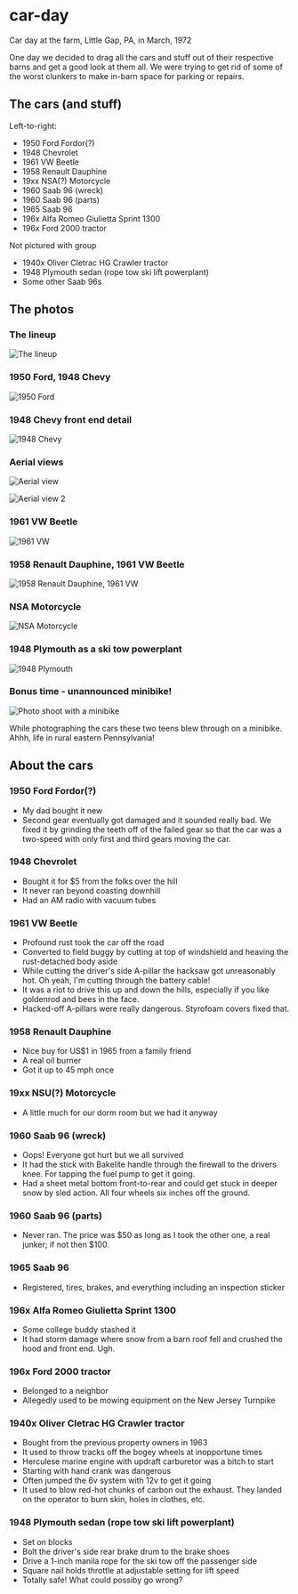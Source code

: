 # car-day
Car day at the farm, Little Gap, PA, in March, 1972

One day we decided to drag all the cars and stuff out of their respective barns and get a good look at them all. We were trying to get rid of some of the worst clunkers to make in-barn space for parking or repairs.

## The cars (and stuff)

Left-to-right:

* 1950 Ford Fordor(?)
* 1948 Chevrolet
* 1961 VW Beetle
* 1958 Renault Dauphine
* 19xx NSA(?) Motorcycle
* 1960 Saab 96 (wreck)
* 1960 Saab 96 (parts)
* 1965 Saab 96
* 196x Alfa Romeo Giulietta Sprint 1300
* 196x Ford 2000 tractor

Not pictured with group

* 1940x Oliver Cletrac HG Crawler tractor
* 1948 Plymouth sedan (rope tow ski lift powerplant)
* Some other Saab 96s

## The photos

### The lineup

![The lineup](photos/cars02.jpg "The lineup")

### 1950 Ford, 1948 Chevy

![1950 Ford](photos/cars04.jpg "1950 Ford")

### 1948 Chevy front end detail

![1948 Chevy](photos/cars04_0001.jpg "1948 Chevy front end detail")

### Aerial views

![Aerial view](photos/cars06.jpg "Aerial view")

![Aerial view 2](photos/cars07.jpg "Aerial view 2")

### 1961 VW Beetle

![1961 VW](photos/cars08-61-vw-field-car.jpg "1961 VW")

### 1958 Renault Dauphine, 1961 VW Beetle

![1958 Renault Dauphine, 1961 VW](photos/cars09-58-renault-dauphine_61-vw.jpg "Renault Dauphine and VW")

### NSA Motorcycle

![NSA Motorcycle](photos/cars10-nsa-motorcycle.jpg "NSU (NSA?) Motorcycle")

### 1948 Plymouth as a ski tow powerplant

![1948 Plymouth](photos/cars13-48-plymouth-ski-tow.jpg "1948 Plymouth")

### Bonus time - unannounced minibike!

![Photo shoot with a minibike](photos/cars03-minibike.jpg "Photo shoot with a minibike")

While photographing the cars these two teens blew through on a minibike. Ahhh, life in rural eastern Pennsylvania!

## About the cars

### 1950 Ford Fordor(?)

* My dad bought it new
* Second gear eventually got damaged and it sounded really bad. We fixed it by grinding the teeth off of the failed gear so that the car was a two-speed with only first and third gears moving the car.

### 1948 Chevrolet

* Bought it for $5 from the folks over the hill
* It never ran beyond coasting downhill
* Had an AM radio with vacuum tubes

### 1961 VW Beetle

* Profound rust took the car off the road
* Converted to field buggy by cutting at top of windshield and heaving the rust-detached body aside
* While cutting the driver's side A-pillar the hacksaw got unreasonably hot. Oh yeah, I'm cutting through the battery cable!
* It was a riot to drive this up and down the hills, especially if you like goldenrod and bees in the face.
* Hacked-off A-pillars were really dangerous. Styrofoam covers fixed that.

### 1958 Renault Dauphine

* Nice buy for US$1 in 1965 from a family friend
* A real oil burner
* Got it up to 45 mph once

### 19xx NSU(?) Motorcycle

* A little much for our dorm room but we had it anyway

### 1960 Saab 96 (wreck)

* Oops! Everyone got hurt but we all survived
* It had the stick with Bakelite handle through the firewall to the drivers knee. For tapping the fuel pump to get it going.
* Had a sheet metal bottom front-to-rear and could get stuck in deeper snow by sled action. All four wheels six inches off the ground.

### 1960 Saab 96 (parts)

* Never ran. The price was $50 as long as I took the other one, a real junker; if not then $100.

### 1965 Saab 96

* Registered, tires, brakes, and everything including an inspection sticker

### 196x Alfa Romeo Giulietta Sprint 1300

* Some college buddy stashed it
* It had storm damage where snow from a barn roof fell and crushed the hood and front end. Ugh.

### 196x  Ford 2000 tractor

* Belonged to a neighbor
* Allegedly used to be mowing equipment on the New Jersey Turnpike

### 1940x Oliver Cletrac HG Crawler tractor

* Bought from the previous property owners in 1963
* It used to throw tracks off the bogey wheels at inopportune times
* Herculese marine engine with updraft carburetor was a bitch to start
* Starting with hand crank was dangerous
* Often jumped the 6v system with 12v to get it going
* It used to blow red-hot chunks of carbon out the exhaust. They landed on the operator to burn skin, holes in clothes, etc.

### 1948 Plymouth sedan (rope tow ski lift powerplant)

* Set on blocks
* Bolt the driver's side rear brake drum to the brake shoes
* Drive a 1-inch manila rope for the ski tow off the passenger side
* Square nail holds throttle at adjustable setting for lift speed
* Totally safe! What could possiby go wrong?

